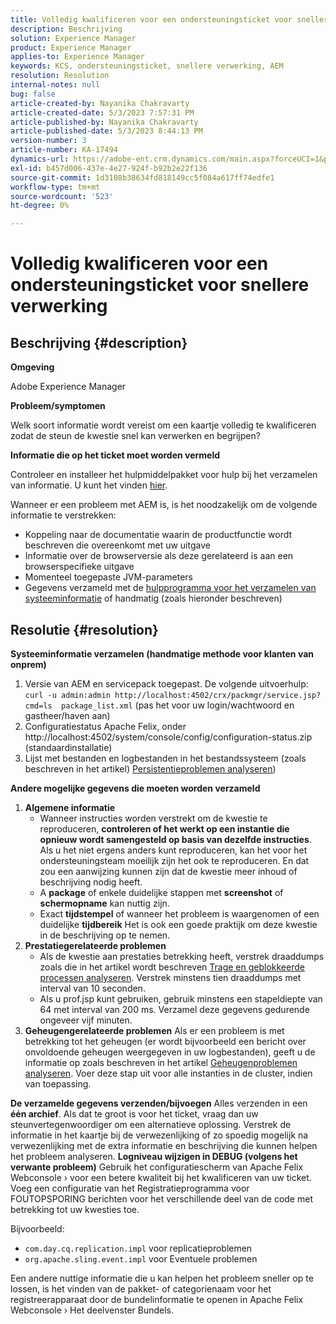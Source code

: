```yaml
---
title: Volledig kwalificeren voor een ondersteuningsticket voor snellere verwerking
description: Beschrijving
solution: Experience Manager
product: Experience Manager
applies-to: Experience Manager
keywords: KCS, ondersteuningsticket, snellere verwerking, AEM
resolution: Resolution
internal-notes: null
bug: false
article-created-by: Nayanika Chakravarty
article-created-date: 5/3/2023 7:57:31 PM
article-published-by: Nayanika Chakravarty
article-published-date: 5/3/2023 8:44:13 PM
version-number: 3
article-number: KA-17494
dynamics-url: https://adobe-ent.crm.dynamics.com/main.aspx?forceUCI=1&pagetype=entityrecord&etn=knowledgearticle&id=18461fbc-ece9-ed11-a7c6-6045bd006b25
exl-id: b457d006-437e-4e27-924f-b92b2e22f136
source-git-commit: 1d3108b38634fd818149cc5f084a617ff74edfe1
workflow-type: tm+mt
source-wordcount: '523'
ht-degree: 0%

---
```


# Volledig kwalificeren voor een ondersteuningsticket voor snellere verwerking

## Beschrijving {#description}


<b>Omgeving</b>

Adobe Experience Manager

<b>Probleem/symptomen</b>

Welk soort informatie wordt vereist om een kaartje volledig te kwalificeren zodat de steun de kwestie snel kan verwerken en begrijpen?

<b>Informatie die op het ticket moet worden vermeld</b>

Controleer en installeer het hulpmiddelpakket voor hulp bij het verzamelen van informatie. U kunt het vinden [hier](https://helpx.adobe.com/experience-manager/kb/index/tools.html).

Wanneer er een probleem met AEM is, is het noodzakelijk om de volgende informatie te verstrekken:

- Koppeling naar de documentatie waarin de productfunctie wordt beschreven die overeenkomt met uw uitgave
- Informatie over de browserversie als deze gerelateerd is aan een browserspecifieke uitgave
- Momenteel toegepaste JVM-parameters
- Gegevens verzameld met de [hulpprogramma voor het verzamelen van systeeminformatie](https://helpx.adobe.com/experience-manager/kb/support-info-collector.html) of handmatig (zoals hieronder beschreven)



## Resolutie {#resolution}

<b>Systeeminformatie verzamelen (handmatige methode voor klanten van onprem)</b>
1. Versie van AEM en servicepack toegepast. De volgende uitvoerhulp: `curl -u admin:admin http://localhost:4502/crx/packmgr/service.jsp?cmd=ls  package_list.xml` (pas het voor uw login/wachtwoord en gastheer/haven aan)
2. Configuratiestatus Apache Felix, onder http://localhost:4502/system/console/config/configuration-status.zip (standaardinstallatie)
3. Lijst met bestanden en logbestanden in het bestandssysteem (zoals beschreven in het artikel) [Persistentieproblemen analyseren](https://helpx.adobe.com/experience-manager/kb/AnalyzePersistenceProblems.html))

<b>Andere mogelijke gegevens die moeten worden verzameld</b>
1. <b>Algemene informatie</b>
   - Wanneer instructies worden verstrekt om de kwestie te reproduceren, <b>controleren of het werkt op een instantie die opnieuw wordt samengesteld op basis van dezelfde instructies</b>. Als u het niet ergens anders kunt reproduceren, kan het voor het ondersteuningsteam moeilijk zijn het ook te reproduceren. En dat zou een aanwijzing kunnen zijn dat de kwestie meer inhoud of beschrijving nodig heeft.
   - A <b>package</b> of enkele duidelijke stappen met <b>screenshot</b> of <b>schermopname</b> kan nuttig zijn.
   - Exact <b>tijdstempel</b> of wanneer het probleem is waargenomen of een duidelijke <b>tijdbereik</b> Het is ook een goede praktijk om deze kwestie in de beschrijving op te nemen.
2. <b>Prestatiegerelateerde problemen</b>
   - Als de kwestie aan prestaties betrekking heeft, verstrek draaddumps zoals die in het artikel wordt beschreven [Trage en geblokkeerde processen analyseren](https://helpx.adobe.com/experience-manager/kb/AnalyzeSlowAndBlockedProcesses.html). Verstrek minstens tien draaddumps met interval van 10 seconden.
   - Als u prof.jsp kunt gebruiken, gebruik minstens een stapeldiepte van 64 met interval van 200 ms. Verzamel deze gegevens gedurende ongeveer vijf minuten.
3. <b>Geheugengerelateerde problemen</b>    Als er een probleem is met betrekking tot het geheugen (er wordt bijvoorbeeld een bericht over onvoldoende geheugen weergegeven in uw logbestanden), geeft u de informatie op zoals beschreven in het artikel [Geheugenproblemen analyseren](https://experienceleague.adobe.com/docs/experience-cloud-kcs/kbarticles/KA-17482.html?lang=en). Voer deze stap uit voor alle instanties in de cluster, indien van toepassing.

<b>De verzamelde gegevens verzenden/bijvoegen</b>
Alles verzenden in een <b>één archief</b>. Als dat te groot is voor het ticket, vraag dan uw steunvertegenwoordiger om een alternatieve oplossing. Verstrek de informatie in het kaartje bij de verwezenlijking of zo spoedig mogelijk na verwezenlijking met de extra informatie en beschrijving die kunnen helpen het probleem analyseren.
<b>Logniveau wijzigen in DEBUG (volgens het verwante probleem)</b>
Gebruik het configuratiescherm van Apache Felix Webconsole › voor een betere kwaliteit bij het kwalificeren van uw ticket. Voeg een configuratie van het Registratieprogramma voor FOUTOPSPORING berichten voor het verschillende deel van de code met betrekking tot uw kwesties toe.

Bijvoorbeeld:

- `com.day.cq.replication.impl` voor replicatieproblemen
- `org.apache.sling.event.impl` voor Eventuele problemen



Een andere nuttige informatie die u kan helpen het probleem sneller op te lossen, is het vinden van de pakket- of categorienaam voor het registreerapparaat door de bundelinformatie te openen in Apache Felix Webconsole › Het deelvenster Bundels.
